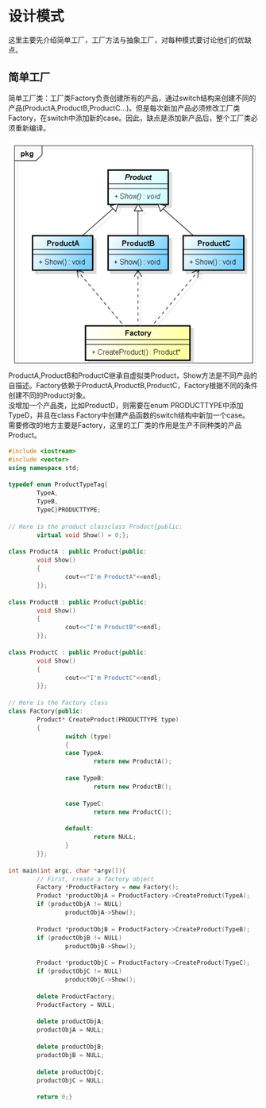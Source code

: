 # 设计模式

这里主要先介绍简单工厂，工厂方法与抽象工厂，对每种模式要讨论他们的优缺点。

## 简单工厂

简单工厂类：工厂类Factory负责创建所有的产品，通过switch结构来创建不同的产品\(ProductA,ProductB,ProductC...\)。但是每次新加产品必须修改工厂类Factory，在switch中添加新的case。因此，缺点是添加新产品后，整个工厂类必须重新编译。

![](/assets/Simple_Factory.png)  
ProductA,ProductB和ProductC继承自虚拟类Product，Show方法是不同产品的自描述。Factory依赖于ProductA,ProductB,ProductC，Factory根据不同的条件创建不同的Product对象。  
没增加一个产品类，比如ProductD，则需要在enum PRODUCTTYPE中添加TypeD，并且在class Factory中创建产品函数的switch结构中新加一个case。  
需要修改的地方主要是Factory，这里的工厂类的作用是生产不同种类的产品Product。  

```cpp
#include <iostream>
#include <vector>
using namespace std;

typedef enum ProductTypeTag{
        TypeA,
        TypeB,
        TypeC}PRODUCTTYPE;

// Here is the product classclass Product{public:
        virtual void Show() = 0;};

class ProductA : public Product{public:
        void Show()
        {
                cout<<"I'm ProductA"<<endl;
        }};

class ProductB : public Product{public:
        void Show()
        {
                cout<<"I'm ProductB"<<endl;
        }};

class ProductC : public Product{public:
        void Show()
        {
                cout<<"I'm ProductC"<<endl;
        }};

// Here is the Factory class
class Factory{public:
        Product* CreateProduct(PRODUCTTYPE type)
        {
                switch (type)
                {
                case TypeA:
                        return new ProductA();

                case TypeB:
                        return new ProductB();

                case TypeC:
                        return new ProductC();

                default:
                        return NULL;
                }
        }};

int main(int argc, char *argv[]){
        // First, create a factory object
        Factory *ProductFactory = new Factory();
        Product *productObjA = ProductFactory->CreateProduct(TypeA);
        if (productObjA != NULL)
                productObjA->Show();

        Product *productObjB = ProductFactory->CreateProduct(TypeB);
        if (productObjB != NULL)
                productObjB->Show();

        Product *productObjC = ProductFactory->CreateProduct(TypeC);
        if (productObjC != NULL)
                productObjC->Show();

        delete ProductFactory;
        ProductFactory = NULL;

        delete productObjA;
        productObjA = NULL;

        delete productObjB;
        productObjB = NULL;       

        delete productObjC;
        productObjC = NULL;

        return 0;}
```



